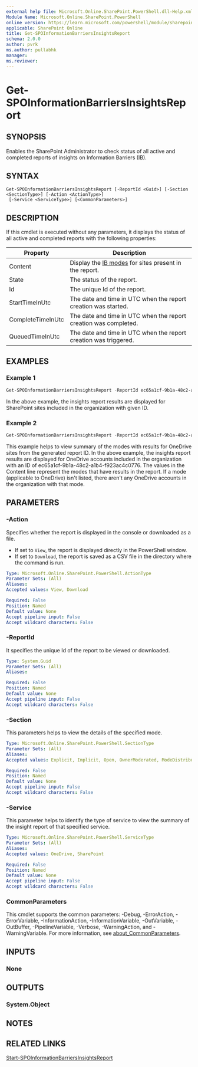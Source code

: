 ```yaml
---
external help file: Microsoft.Online.SharePoint.PowerShell.dll-Help.xml
Module Name: Microsoft.Online.SharePoint.PowerShell
online version: https://learn.microsoft.com/powershell/module/sharepoint-online/get-spoinformationbarriersinsightsreport
applicable: SharePoint Online
title: Get-SPOInformationBarriersInsightsReport
schema: 2.0.0
author: pvrk
ms.author: pullabhk
manager:
ms.reviewer:
---
```


# Get-SPOInformationBarriersInsightsReport

## SYNOPSIS

Enables the SharePoint Administrator to check status of all active and completed reports of insights on Information Barriers (IB).

## SYNTAX

```
Get-SPOInformationBarriersInsightsReport [-ReportId <Guid>] [-Section <SectionType>] [-Action <ActionType>]
 [-Service <ServiceType>] [<CommonParameters>]
```

## DESCRIPTION

If this cmdlet is executed without any parameters, it displays the status of all active and completed reports with the following properties:

|Property  |Description  |
|---------|---------|
|Content     | Display the [IB modes](/purview/information-barriers-insights-report) for sites present in the report.      |
|State     | The status of the report.   |
|Id     | The unique Id of the report.     |
|StartTimeInUtc     |  The date and time in UTC when the report creation was started.       |
|CompleteTimeInUtc     |  The date and time in UTC when the report creation was completed.       |
|QueuedTimeInUtc     |   The date and time in UTC when the report creation was triggered.      |

## EXAMPLES

### Example 1

```powershell
Get-SPOInformationBarriersInsightsReport -ReportId ec65a1cf-9b1a-48c2-a1b4-f923ac4c0776
```

In the above example, the insights report results are displayed for SharePoint sites included in the organization with given ID.

### Example 2

```powershell
Get-SPOInformationBarriersInsightsReport -ReportId ec65a1cf-9b1a-48c2-a1b4-f923ac4c0776 -service OneDrive
```

This example helps to view summary of the modes with results for OneDrive sites from the generated report ID. In the above example, the insights report results are displayed for OneDrive accounts included in the organization with an ID of ec65a1cf-9b1a-48c2-a1b4-f923ac4c0776. The values in the Content line represent the modes that have results in the report. If a mode (applicable to OneDrive) isn't listed, there aren't any OneDrive accounts in the organization with that mode.

## PARAMETERS

### -Action

Specifies whether the report is displayed in the console or downloaded as a file.

- If set to `View`, the report is displayed directly in the PowerShell window.
- If set to `Download`, the report is saved as a CSV file in the directory where the command is run.

```yaml
Type: Microsoft.Online.SharePoint.PowerShell.ActionType
Parameter Sets: (All)
Aliases:
Accepted values: View, Download

Required: False
Position: Named
Default value: None
Accept pipeline input: False
Accept wildcard characters: False
```

### -ReportId

It specifies the unique Id of the report to be viewed or downloaded.

```yaml
Type: System.Guid
Parameter Sets: (All)
Aliases:

Required: False
Position: Named
Default value: None
Accept pipeline input: False
Accept wildcard characters: False
```

### -Section

This parameters helps to view the details of the specified mode.

```yaml
Type: Microsoft.Online.SharePoint.PowerShell.SectionType
Parameter Sets: (All)
Aliases:
Accepted values: Explicit, Implicit, Open, OwnerModerated, ModeDistribution, Mixed

Required: False
Position: Named
Default value: None
Accept pipeline input: False
Accept wildcard characters: False
```

### -Service

This parameter helps to identify the type of service to view the summary of the insight report of that specified service.

```yaml
Type: Microsoft.Online.SharePoint.PowerShell.ServiceType
Parameter Sets: (All)
Aliases:
Accepted values: OneDrive, SharePoint

Required: False
Position: Named
Default value: None
Accept pipeline input: False
Accept wildcard characters: False
```

### CommonParameters
This cmdlet supports the common parameters: -Debug, -ErrorAction, -ErrorVariable, -InformationAction, -InformationVariable, -OutVariable, -OutBuffer, -PipelineVariable, -Verbose, -WarningAction, and -WarningVariable. For more information, see [about_CommonParameters](https://go.microsoft.com/fwlink/?LinkID=113216).

## INPUTS

### None

## OUTPUTS

### System.Object

## NOTES

## RELATED LINKS

[Start-SPOInformationBarriersInsightsReport](./Start-SPOInformationBarriersInsightsReport.md)
